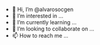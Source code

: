 - 👋 Hi, I’m @alvarosocgen
- 👀 I’m interested in ...
- 🌱 I’m currently learning ...
- 💞️ I’m looking to collaborate on ...
- 📫 How to reach me ...

<!---
alvarosocgen/alvarosocgen is a ✨ special ✨ repository because its `README.md` (this file) appears on your GitHub profile.
You can click the Preview link to take a look at your changes.
--->
